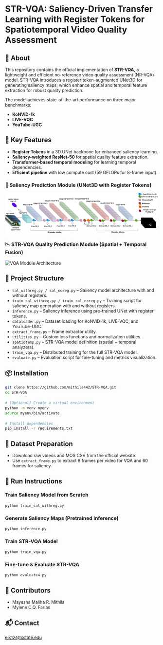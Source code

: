 # STR-VQA: Saliency-Driven Transfer Learning with Register Tokens for Spatiotemporal Video Quality Assessment

## 📌 About
This repository contains the official implementation of **STR-VQA**, a lightweight and efficient no-reference video quality assessment (NR-VQA) model. STR-VQA introduces a register token-augmented UNet3D for generating saliency maps, which enhance spatial and temporal feature extraction for robust quality prediction.

The model achieves state-of-the-art performance on three major benchmarks:
- **KoNViD-1k**
- **LIVE-VQC**
- **YouTube-UGC**

## 🚀 Key Features
- **Register Tokens** in a 3D UNet backbone for enhanced saliency learning.
- **Saliency-weighted ResNet-50** for spatial quality feature extraction.
- **Transformer-based temporal modeling** for learning temporal dependencies.
- **Efficient pipeline** with low compute cost (59 GFLOPs for 8-frame input).

### 🎯 Saliency Prediction Module (UNet3D with Register Tokens)
![Saliency Module Architecture](saliency_pretraining.png)

### 📉 STR-VQA Quality Prediction Module (Spatial + Temporal Fusion)
![VQA Module Architecture](spatiotemporal_vqa.png)


## 🧱 Project Structure
- `sal_withreg.py / sal_noreg.py` – Saliency model architecture with and without registers.
- `train_sal_withreg.py / train_sal_noreg.py` – Training script for saliency map generation with and without registers.
- `inference.py` – Saliency inference using pre-trained UNet with register tokens.
- `dataloader.py` – Dataset loading for KoNViD-1k, LIVE-VQC, and YouTube-UGC.
- `extract_frame.py` – Frame extractor utility.
- `utilities.py` – Custom loss functions and normalization utilities.
- `spatiotemp.py` – STR-VQA model definition (spatial + temporal analyzers).
- `train_vqa.py` – Distributed training for the full STR-VQA model.
- `evaluate.py` – Evaluation script for fine-tuning and metrics visualization.

## 📦 Installation
```bash
git clone https://github.com/mithila442/STR-VQA.git
cd STR-VQA

# (Optional) Create a virtual environment
python -m venv myenv
source myenv/bin/activate

# Install dependencies
pip install -r requirements.txt
```

## 📁 Dataset Preparation

- Download raw videos and MOS CSV from the official website.
- Use `extract_frame.py` to extract 8 frames per video for VQA and 60 frames for saliency.

## 🧪 Run Instructions

### Train Saliency Model from Scratch
```bash
python train_sal_withreg.py
```

### Generate Saliency Maps (Pretrained Inference)
```bash
python inference.py
```

### Train STR-VQA Model
```bash
python train_vqa.py
```

### Fine-tune & Evaluate STR-VQA
```bash
python evaluate4.py
```

## 👥 Contributors
- Mayesha Maliha R. Mithila
- Mylene C.Q. Farias

## 📬 Contact
elx12@txstate.edu
